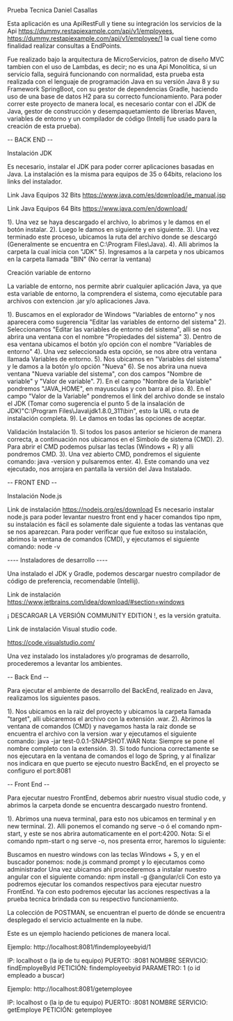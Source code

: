 Prueba Tecnica Daniel Casallas

Esta aplicación es una ApiRestFull y tiene su integración los servicios de la Api https://dummy.restapiexample.com/api/v1/employees, https://dummy.restapiexample.com/api/v1/employee/1 la cual tiene como finalidad realizar consultas a EndPoints.

Fue realizado bajo la arquitectura de MicroServicios, patron de diseño MVC tambien con el uso de Lambdas, es decir; no es una Api Monolitica, si un servicio falla, seguirá funcionando con normalidad, esta prueba esta realizada con el lenguaje de programación Java en su versión Java 8 y su Framework SpringBoot, con su gestor de dependencias Gradle, haciendo uso de una base de datos H2 para su correcto funcionamiento. Para poder correr este proyecto de manera local, es necesario contar con el JDK de Java, gestor de construcción y desempaquetamiento de librerias Maven, variables de entorno y un compilador de código (Intellij fue usado para la creación de esta prueba).

-- BACK END --

Instalación JDK

Es necesario, instalar el JDK para poder correr aplicaciones basadas en Java. La instalación es la misma para equipos de 35 o 64bits, relaciono los links del instalador.

Link Java Equipos 32 Bits https://www.java.com/es/download/ie_manual.jsp

Link Java Equipos 64 Bits https://www.java.com/en/download/

1). Una vez se haya descargado el archivo, lo abrimos y le damos en el botón instalar. 2). Luego le damos en siguiente y en siguiente. 3). Una vez terminado este proceso, ubicamos la ruta del archivo donde se descargó (Generalmente se encuentra en C:\Program Files\Java). 4). Alli abrimos la carpeta la cual inicia con "JDK" 5). Ingresamos a la carpeta y nos ubicamos en la carpeta llamada "BIN" (No cerrar la ventana)

Creación variable de entorno

La variable de entorno, nos permite abrir cualquier aplicación Java, ya que esta variable de entorno, la comprendera el sistema, como ejecutable para archivos con extencion .jar y/o aplicaciones Java.

1). Buscamos en el explorador de Windows "Variables de entorno" y nos aparecera como sugerencia "Editar las variables de entorno del sistema" 2). Seleccionamos "Editar las variables de entorno del sistema", alli se nos abrira una ventana con el nombre "Propiedades del sistema" 3). Dentro de esa ventana ubicamos el botón y/o opción con el nombre "Variables de entorno" 4). Una vez seleccionada esta opción, se nos abre otra ventana llamada Variables de entorno. 5). Nos ubicamos en "Variables del sistema" y le damos a la botón y/o opción "Nueva" 6). Se nos abrira una nueva ventana "Nueva variable del sistema", con dos campos "Nombre de variable" y "Valor de variable". 7). En el campo "Nombre de la Variable" pondremos "JAVA_HOME", en mayusculas y con barra al piso. 8). En el campo "Valor de la Variable" pondremos el link del archivo donde se instalo el JDK (Tomar como sugerencia el punto 5 de la insalación de JDK)"C:\Program Files\Java\jdk1.8.0_311\bin", esto la URL o ruta de instalación completa. 9). Le damos en todas las opciones de aceptar.

Validación Instalación
1). Si todos los pasos anterior se hicieron de manera correcta, a continuación nos ubicamos en el Simbolo de sistema (CMD). 2). Para abrir el CMD podemos pulsar las teclas (Windows + R) y alli pondremos CMD. 3). Una vez abierto CMD, pondremos el siguiente comando: java -version y pulsaremos enter. 4). Este comando una vez ejecutado, nos arrojara en pantalla la versión del Java Instalado.

-- FRONT END --

Instalación Node.js

Link de instalación https://nodejs.org/es/download
Es necesario instalar node.js para poder levantar nuestro front end y hacer comandos tipo npm, su instalación es fácil es solamente dale siguiente a todas las ventanas que se nos aparezcan. Para poder verificar que fue exitoso su instalación, abrimos la ventana de comandos (CMD), y ejecutamos el siguiente comando: node -v

---- Instaladores de desarrollo ----

Una instalado el JDK y Gradle, podemos descargar nuestro compilador de código de preferencia, recomendable (Intellij).

Link de instalación https://www.jetbrains.com/idea/download/#section=windows

¡ DESCARGAR LA VERSIÓN COMMUNITY EDITION !, es la versión gratuita.

Link de instalación Visual studio code.

https://code.visualstudio.com/

Una vez instalado los instaladores y/o programas de desarrollo, procederemos a levantar los ambientes.

-- Back End --

Para ejecutar el ambiente de desarrollo del BackEnd, realizado en Java, realizamos los siguientes pasos.

1). Nos ubicamos en la raiz del proyecto y ubicamos la carpeta llamada "target", alli ubicaremos el archivo con la extensión .war. 2). Abrimos la ventana de comandos (CMD) y navegamos hasta la raiz donde se encuentra el archivo con la version .war y ejecutamos el siguiente comando: java -jar test-0.0.1-SNAPSHOT.WAR Nota: Siempre se pone el nombre completo con la extensión. 3). Si todo funciona correctamente se nos ejecutara en la ventana de comandos el logo de Spring, y al finalizar nos indicara en que puerto se ejecuto nuestro BackEnd, en el proyecto se configuro el port:8081

-- Front End --

Para ejecutar nuestro FrontEnd, debemos abrir nuestro visual studio code, y abrimos la carpeta donde se encuentra descargado nuestro frontend.

1). Abrimos una nueva terminal, para esto nos ubicamos en terminal y en new terminal. 2). Alli ponemos el comando ng serve -o ó el comando npm-start, y este se nos abrira automaticamente en el port:4200. Nota: Si el comando npm-start o ng serve -o, nos presenta error, haremos lo siguiente:

Buscamos en nuestro windows con las teclas Windows + S, y en el buscador ponemos: node.js command prompt y lo ejecutamos como administrador
Una vez ubicamos ahi procederemos a instalar nuestro angular con el siguiente comando: npm install -g @angular/cli
Con esto ya podremos ejecutar los comandos respectivos para ejecutar nuestro FrontEnd.
Ya con esto podremos ejecutar las acciones respectivas a la prueba tecnica brindada con su respectivo funcionamiento.

La colección de POSTMAN, se encuentran el puerto de dónde se encuentra desplegado el servicio actualmente en la nube.

Este es un ejemplo haciendo peticiones de manera local.

Ejemplo: http://localhost:8081/findemployeebyid/1

IP: localhost o (la ip de tu equipo) PUERTO: :8081 NOMBRE SERVICIO: findEmployeById PETICIÓN: findemployeebyid PARAMETRO: 1 (o id empleado a buscar)

Ejemplo: http://localhost:8081/getemployee

IP: localhost o (la ip de tu equipo) PUERTO: :8081 NOMBRE SERVICIO: getEmploye PETICIÓN: getemployee
